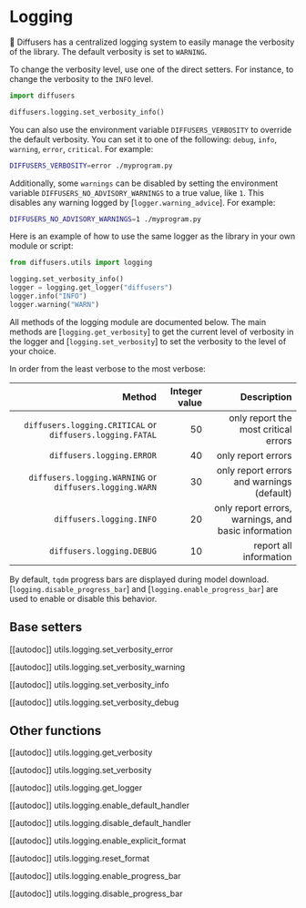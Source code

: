 <!--Copyright 2023 The HuggingFace Team. All rights reserved.

Licensed under the Apache License, Version 2.0 (the "License"); you may not use this file except in compliance with
the License. You may obtain a copy of the License at

http://www.apache.org/licenses/LICENSE-2.0

Unless required by applicable law or agreed to in writing, software distributed under the License is distributed on
an "AS IS" BASIS, WITHOUT WARRANTIES OR CONDITIONS OF ANY KIND, either express or implied. See the License for the
specific language governing permissions and limitations under the License.
-->

# Logging

🤗 Diffusers has a centralized logging system to easily manage the verbosity of the library. The default verbosity is set to `WARNING`.

To change the verbosity level, use one of the direct setters. For instance, to change the verbosity to the `INFO` level.

```python
import diffusers

diffusers.logging.set_verbosity_info()
```

You can also use the environment variable `DIFFUSERS_VERBOSITY` to override the default verbosity. You can set it
to one of the following: `debug`, `info`, `warning`, `error`, `critical`. For example:

```bash
DIFFUSERS_VERBOSITY=error ./myprogram.py
```

Additionally, some `warnings` can be disabled by setting the environment variable
`DIFFUSERS_NO_ADVISORY_WARNINGS` to a true value, like `1`. This disables any warning logged by
[`logger.warning_advice`]. For example:

```bash
DIFFUSERS_NO_ADVISORY_WARNINGS=1 ./myprogram.py
```

Here is an example of how to use the same logger as the library in your own module or script:

```python
from diffusers.utils import logging

logging.set_verbosity_info()
logger = logging.get_logger("diffusers")
logger.info("INFO")
logger.warning("WARN")
```


All methods of the logging module are documented below. The main methods are
[`logging.get_verbosity`] to get the current level of verbosity in the logger and
[`logging.set_verbosity`] to set the verbosity to the level of your choice.

In order from the least verbose to the most verbose:

|                                                    Method | Integer value |                                         Description |
|----------------------------------------------------------:|--------------:|----------------------------------------------------:|
| `diffusers.logging.CRITICAL` or `diffusers.logging.FATAL` |            50 |                only report the most critical errors |
|                                 `diffusers.logging.ERROR` |            40 |                                  only report errors |
|   `diffusers.logging.WARNING` or `diffusers.logging.WARN` |            30 |           only report errors and warnings (default) |
|                                  `diffusers.logging.INFO` |            20 | only report errors, warnings, and basic information |
|                                 `diffusers.logging.DEBUG` |            10 |                              report all information |

By default, `tqdm` progress bars are displayed during model download. [`logging.disable_progress_bar`] and [`logging.enable_progress_bar`] are used to enable or disable this behavior.

## Base setters

[[autodoc]] utils.logging.set_verbosity_error

[[autodoc]] utils.logging.set_verbosity_warning

[[autodoc]] utils.logging.set_verbosity_info

[[autodoc]] utils.logging.set_verbosity_debug

## Other functions

[[autodoc]] utils.logging.get_verbosity

[[autodoc]] utils.logging.set_verbosity

[[autodoc]] utils.logging.get_logger

[[autodoc]] utils.logging.enable_default_handler

[[autodoc]] utils.logging.disable_default_handler

[[autodoc]] utils.logging.enable_explicit_format

[[autodoc]] utils.logging.reset_format

[[autodoc]] utils.logging.enable_progress_bar

[[autodoc]] utils.logging.disable_progress_bar
